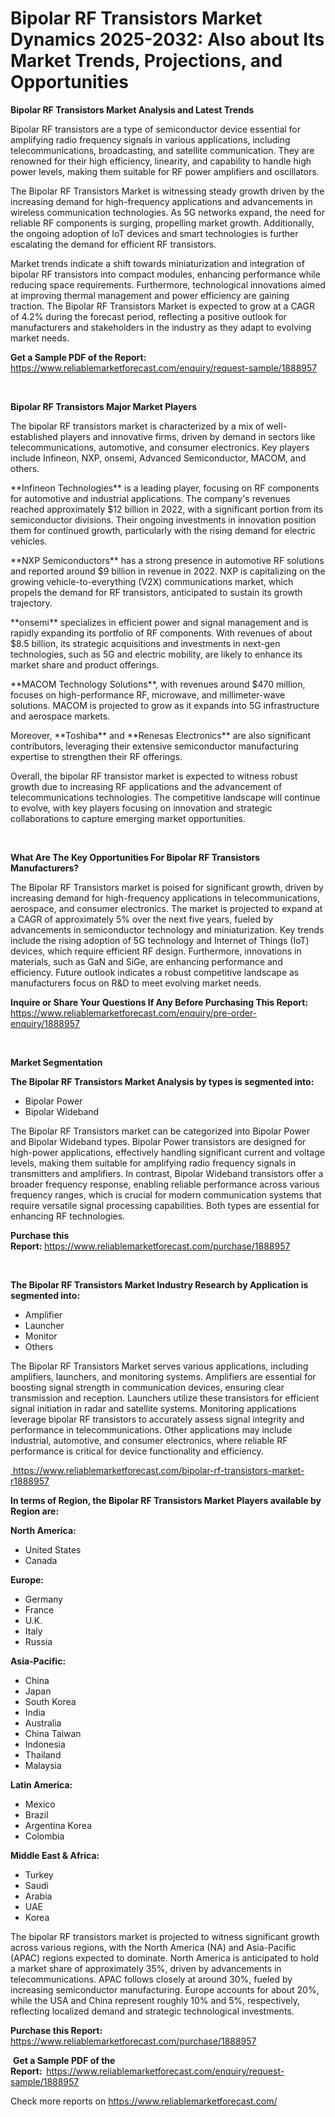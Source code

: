 <p><h1>Bipolar RF Transistors Market Dynamics 2025-2032: Also about Its Market Trends, Projections, and Opportunities</h1></p><p><strong>Bipolar RF Transistors Market Analysis and Latest Trends</strong></p>
<p><p>Bipolar RF transistors are a type of semiconductor device essential for amplifying radio frequency signals in various applications, including telecommunications, broadcasting, and satellite communication. They are renowned for their high efficiency, linearity, and capability to handle high power levels, making them suitable for RF power amplifiers and oscillators.</p><p>The Bipolar RF Transistors Market is witnessing steady growth driven by the increasing demand for high-frequency applications and advancements in wireless communication technologies. As 5G networks expand, the need for reliable RF components is surging, propelling market growth. Additionally, the ongoing adoption of IoT devices and smart technologies is further escalating the demand for efficient RF transistors.</p><p>Market trends indicate a shift towards miniaturization and integration of bipolar RF transistors into compact modules, enhancing performance while reducing space requirements. Furthermore, technological innovations aimed at improving thermal management and power efficiency are gaining traction. The Bipolar RF Transistors Market is expected to grow at a CAGR of 4.2% during the forecast period, reflecting a positive outlook for manufacturers and stakeholders in the industry as they adapt to evolving market needs.</p></p>
<p><strong>Get a Sample PDF of the Report:&nbsp;</strong> <a href="https://www.reliablemarketforecast.com/enquiry/request-sample/1888957?utm_campaign=2821&utm_medium=2&utm_source=Github&utm_content=ia&utm_term=28032025&utm_id=bipolar-rf-transistors">https://www.reliablemarketforecast.com/enquiry/request-sample/1888957</a></p>
<p>&nbsp;</p>
<p><strong>Bipolar RF Transistors Major Market Players</strong></p>
<p><p>The bipolar RF transistors market is characterized by a mix of well-established players and innovative firms, driven by demand in sectors like telecommunications, automotive, and consumer electronics. Key players include Infineon, NXP, onsemi, Advanced Semiconductor, MACOM, and others.</p><p>**Infineon Technologies** is a leading player, focusing on RF components for automotive and industrial applications. The company's revenues reached approximately $12 billion in 2022, with a significant portion from its semiconductor divisions. Their ongoing investments in innovation position them for continued growth, particularly with the rising demand for electric vehicles.</p><p>**NXP Semiconductors** has a strong presence in automotive RF solutions and reported around $9 billion in revenue in 2022. NXP is capitalizing on the growing vehicle-to-everything (V2X) communications market, which propels the demand for RF transistors, anticipated to sustain its growth trajectory.</p><p>**onsemi** specializes in efficient power and signal management and is rapidly expanding its portfolio of RF components. With revenues of about $8.5 billion, its strategic acquisitions and investments in next-gen technologies, such as 5G and electric mobility, are likely to enhance its market share and product offerings.</p><p>**MACOM Technology Solutions**, with revenues around $470 million, focuses on high-performance RF, microwave, and millimeter-wave solutions. MACOM is projected to grow as it expands into 5G infrastructure and aerospace markets.</p><p>Moreover, **Toshiba** and **Renesas Electronics** are also significant contributors, leveraging their extensive semiconductor manufacturing expertise to strengthen their RF offerings.</p><p>Overall, the bipolar RF transistor market is expected to witness robust growth due to increasing RF applications and the advancement of telecommunications technologies. The competitive landscape will continue to evolve, with key players focusing on innovation and strategic collaborations to capture emerging market opportunities.</p></p>
<p>&nbsp;</p>
<p><strong>What Are The Key Opportunities For Bipolar RF Transistors Manufacturers?</strong></p>
<p><p>The Bipolar RF Transistors market is poised for significant growth, driven by increasing demand for high-frequency applications in telecommunications, aerospace, and consumer electronics. The market is projected to expand at a CAGR of approximately 5% over the next five years, fueled by advancements in semiconductor technology and miniaturization. Key trends include the rising adoption of 5G technology and Internet of Things (IoT) devices, which require efficient RF design. Furthermore, innovations in materials, such as GaN and SiGe, are enhancing performance and efficiency. Future outlook indicates a robust competitive landscape as manufacturers focus on R&D to meet evolving market needs.</p></p>
<p><strong>Inquire or Share Your Questions If Any Before Purchasing This Report:</strong> <a href="https://www.reliablemarketforecast.com/enquiry/pre-order-enquiry/1888957?utm_campaign=2821&utm_medium=2&utm_source=Github&utm_content=ia&utm_term=28032025&utm_id=bipolar-rf-transistors">https://www.reliablemarketforecast.com/enquiry/pre-order-enquiry/1888957</a></p>
<p>&nbsp;</p>
<p><strong>Market Segmentation</strong></p>
<p><strong>The Bipolar RF Transistors Market Analysis by types is segmented into:</strong></p>
<p><ul><li>Bipolar Power</li><li>Bipolar Wideband</li></ul></p>
<p><p>The Bipolar RF Transistors market can be categorized into Bipolar Power and Bipolar Wideband types. Bipolar Power transistors are designed for high-power applications, effectively handling significant current and voltage levels, making them suitable for amplifying radio frequency signals in transmitters and amplifiers. In contrast, Bipolar Wideband transistors offer a broader frequency response, enabling reliable performance across various frequency ranges, which is crucial for modern communication systems that require versatile signal processing capabilities. Both types are essential for enhancing RF technologies.</p></p>
<p><strong>Purchase this Report:&nbsp;</strong><a href="https://www.reliablemarketforecast.com/purchase/1888957?utm_campaign=2821&utm_medium=2&utm_source=Github&utm_content=ia&utm_term=28032025&utm_id=bipolar-rf-transistors">https://www.reliablemarketforecast.com/purchase/1888957</a></p>
<p>&nbsp;</p>
<p><strong>The Bipolar RF Transistors Market Industry Research by Application is segmented into:</strong></p>
<p><ul><li>Amplifier</li><li>Launcher</li><li>Monitor</li><li>Others</li></ul></p>
<p><p>The Bipolar RF Transistors Market serves various applications, including amplifiers, launchers, and monitoring systems. Amplifiers are essential for boosting signal strength in communication devices, ensuring clear transmission and reception. Launchers utilize these transistors for efficient signal initiation in radar and satellite systems. Monitoring applications leverage bipolar RF transistors to accurately assess signal integrity and performance in telecommunications. Other applications may include industrial, automotive, and consumer electronics, where reliable RF performance is critical for device functionality and efficiency.</p></p>
<p><a href="https://www.reliablemarketforecast.com/bipolar-rf-transistors-market-r1888957?utm_campaign=2821&utm_medium=2&utm_source=Github&utm_content=ia&utm_term=28032025&utm_id=bipolar-rf-transistors">&nbsp;https://www.reliablemarketforecast.com/bipolar-rf-transistors-market-r1888957</a></p>
<p><strong>In terms of Region, the Bipolar RF Transistors Market Players available by Region are:</strong></p>
<p>
    <p> <strong> North America: </strong>
        <ul>
            <li>United States</li>
            <li>Canada</li>
        </ul>
        </p> 
    <p> <strong> Europe: </strong>
        <ul>
            <li>Germany</li>
            <li>France</li>
            <li>U.K.</li>
            <li>Italy</li>
            <li>Russia</li>
        </ul>
        </p> 
    <p> <strong> Asia-Pacific: </strong>
        <ul>
            <li>China</li>
            <li>Japan</li>
            <li>South Korea</li>
            <li>India</li>
            <li>Australia</li>
            <li>China Taiwan</li>
            <li>Indonesia</li>
            <li>Thailand</li>
            <li>Malaysia</li>
        </ul>
        </p> 
    <p> <strong> Latin America: </strong>
        <ul>
            <li>Mexico</li>
            <li>Brazil</li>
            <li>Argentina Korea</li>
            <li>Colombia</li>
        </ul>
        </p> 
    <p> <strong> Middle East & Africa: </strong>
        <ul>
            <li>Turkey</li>
            <li>Saudi</li>
            <li>Arabia</li>
            <li>UAE</li>
            <li>Korea</li>
        </ul>
    </p>
    </p>
<p><p>The bipolar RF transistors market is projected to witness significant growth across various regions, with the North America (NA) and Asia-Pacific (APAC) regions expected to dominate. North America is anticipated to hold a market share of approximately 35%, driven by advancements in telecommunications. APAC follows closely at around 30%, fueled by increasing semiconductor manufacturing. Europe accounts for about 20%, while the USA and China represent roughly 10% and 5%, respectively, reflecting localized demand and strategic technological investments.</p></p>
<p><strong>Purchase this Report: </strong><a href="https://www.reliablemarketforecast.com/purchase/1888957?utm_campaign=2821&utm_medium=2&utm_source=Github&utm_content=ia&utm_term=28032025&utm_id=bipolar-rf-transistors">https://www.reliablemarketforecast.com/purchase/1888957</a></p>
<p>&nbsp;<strong>Get a Sample PDF of the Report:&nbsp;&nbsp;</strong><a href="https://www.reliablemarketforecast.com/enquiry/request-sample/1888957?utm_campaign=2821&utm_medium=2&utm_source=Github&utm_content=ia&utm_term=28032025&utm_id=bipolar-rf-transistors">https://www.reliablemarketforecast.com/enquiry/request-sample/1888957</a></p>
<p><strong></strong></p>
<p>Check more reports on <a href="https://www.reliablemarketforecast.com/?utm_campaign=2821&utm_medium=2&utm_source=Github&utm_content=ia&utm_term=28032025&utm_id=bipolar-rf-transistors">https://www.reliablemarketforecast.com/</a></p>